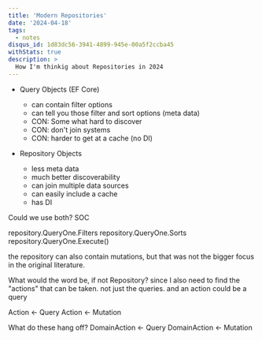 ```yaml
---
title: 'Modern Repositories'
date: '2024-04-18'
tags:
  - notes
disqus_id: 1d83dc56-3941-4899-945e-00a5f2ccba45
withStats: true
description: >
  How I'm thinkig about Repositories in 2024
---
```


- Query Objects (EF Core)
  - can contain filter options
  - can tell you those filter and sort options (meta data)
  - CON: Some what hard to discover
  - CON: don't join systems
  - CON: harder to get at a cache (no DI)

- Repository Objects
  - less meta data
  - much better discoverability
  - can join multiple data sources
  - can easily include a cache
  - has DI

Could we use both? SOC

repository.QueryOne.Filters
repository.QueryOne.Sorts
repository.QueryOne.Execute()

the repository can also contain mutations, but that was not the bigger focus in the original literature.

What would the word be, if not Repository?
since I also need to find the "actions" that can be taken. not just the queries. and an action could be a query

Action <- Query
Action <- Mutation

What do these hang off?
DomainAction <- Query
DomainAction <- Mutation
